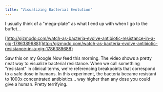 ```yaml
---
title: "Visualizing Bacterial Evolution"
---
```


I usually think of a "mega-plate" as what I end up with when I go to the
buffet...  

[http://gizmodo.com/watch-as-bacteria-evolve-antibiotic-resistance-in-a-gig-1786389688](http://gizmodo.com/watch-as-bacteria-evolve-antibiotic-resistance-in-a-gig-1786389688)  
  
Saw this on my Google Now feed this morning. The video shows a pretty neat way
to visualize bacterial resistance. When we call something "resistant" in
clinical terms, we're referencing breakpoints that correspond to a safe dose in
humans. In this experiment, the bacteria became resistant to 1000x concentrated
antibiotics... way higher than any dose you could give a human. Pretty
terrifying.



